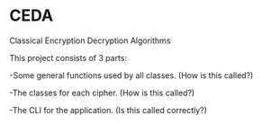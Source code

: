 # CEDA
Classical Encryption Decryption Algorithms

This project consists of 3 parts:

-Some general functions used by all classes. (How is this called?)

-The classes for each cipher.                (How is this called?)

-The CLI for the application.                (Is this called correctly?)

